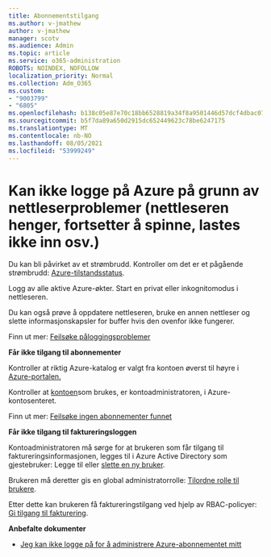 ```yaml
---
title: Abonnementstilgang
ms.author: v-jmathew
author: v-jmathew
manager: scotv
ms.audience: Admin
ms.topic: article
ms.service: o365-administration
ROBOTS: NOINDEX, NOFOLLOW
localization_priority: Normal
ms.collection: Adm_O365
ms.custom:
- "9003799"
- "6805"
ms.openlocfilehash: b138c05e87e70c18bb6528819a34f8a9501446d57dcf4dbac0734f70fbc3466b
ms.sourcegitcommit: b5f7da89a650d2915dc652449623c78be6247175
ms.translationtype: MT
ms.contentlocale: nb-NO
ms.lasthandoff: 08/05/2021
ms.locfileid: "53999249"
---
```

# <a name="unable-to-sign-in-azure-due-to-browser-issues-browser-hangs-keeps-spinning-does-not-load-etc"></a>Kan ikke logge på Azure på grunn av nettleserproblemer (nettleseren henger, fortsetter å spinne, lastes ikke inn osv.)

Du kan bli påvirket av et strømbrudd. Kontroller om det er et pågående strømbrudd: [Azure-tilstandsstatus](https://status.azure.com/status/history/).

Logg av alle aktive Azure-økter. Start en privat eller inkognitomodus i nettleseren.

Du kan også prøve å oppdatere nettleseren, bruke en annen nettleser og slette informasjonskapsler for buffer hvis den ovenfor ikke fungerer.

Finn ut mer: [Feilsøke påloggingsproblemer](https://support.microsoft.com/help/4042961/troubleshoot-why-you-can-t-sign-in-to-manage-your-azure-subscription)

**Får ikke tilgang til abonnementer**

Kontroller at riktig Azure-katalog er valgt fra kontoen øverst til høyre i [Azure-portalen.](https://portal.azure.com/)

Kontroller at [kontoen](https://account.windowsazure.com/Subscriptions)som brukes, er kontoadministratoren, i Azure-kontosenteret.

Finn ut mer: [Feilsøke ingen abonnementer funnet](https://docs.microsoft.com/azure/billing/billing-no-subscriptions-found?WT.mc_id=Portal-Microsoft_Azure_Support)

**Får ikke tilgang til faktureringsloggen**

Kontoadministratoren må sørge for at brukeren som får tilgang til faktureringsinformasjonen, legges til i Azure Active Directory som gjestebruker: Legge til eller [slette en ny bruker](https://docs.microsoft.com/azure/active-directory/fundamentals/add-users-azure-active-directory?WT.mc_id=Portal-Microsoft_Azure_Support).

Brukeren må deretter gis en global administratorrolle: [Tilordne rolle til brukere](https://docs.microsoft.com/azure/active-directory/fundamentals/active-directory-users-assign-role-azure-portal?WT.mc_id=Portal-Microsoft_Azure_Support).

Etter dette kan brukeren få faktureringstilgang ved hjelp av RBAC-policyer: [Gi tilgang til fakturering](https://docs.microsoft.com/azure/billing/billing-manage-access?WT.mc_id=Portal-Microsoft_Azure_Support).

**Anbefalte dokumenter**

-   [Jeg kan ikke logge på for å administrere Azure-abonnementet mitt](https://docs.microsoft.com/azure/billing-cannot-login-subscription?WT.mc_id=Portal-Microsoft_Azure_Support)